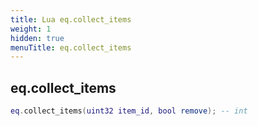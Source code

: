 ```yaml
---
title: Lua eq.collect_items
weight: 1
hidden: true
menuTitle: eq.collect_items
---
```

## eq.collect_items
```lua
eq.collect_items(uint32 item_id, bool remove); -- int
```